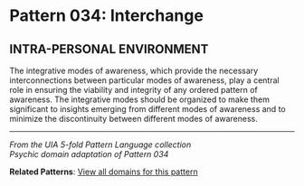 # Pattern 034: Interchange

## INTRA-PERSONAL ENVIRONMENT

The integrative modes of awareness, which provide the necessary interconnections between particular modes of awareness, play a central role in ensuring the viability and integrity of any ordered pattern of awareness. The integrative modes should be organized to make them significant to insights emerging from different modes of awareness and to minimize the discontinuity between different modes of awareness.

---

*From the UIA 5-fold Pattern Language collection*  
*Psychic domain adaptation of Pattern 034*

**Related Patterns**: [View all domains for this pattern](../../UIA/md/T034%20Interchange.md)
